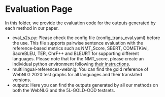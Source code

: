 # Evaluation Page

In this folder, we provide the evaluation code for the  outputs generated by each method in our paper.

- eval_s2s.py: Please check the config file (config_trans_eval.yaml) before the use. This file supports pairwise sentence evaluation with the reference-based metrics such as NMT_Score, SBERT, COMETKiwi, SacreBLEU, TER, ChrF++ and BLEURT for supporting different languages. Please note that for the NMT_score, please create an individual python environment following [their instructions](https://github.com/ZurichNLP/nmtscore).
- multilingual-references-webnlg: You can find the gold reference of WebNLG 2020 test graphs for all languages and their translated versions.
- outputs: Here you can find the outputs generated by all our methods on both the WebNLG and the 5L-GOLD-OOD testsets. 
